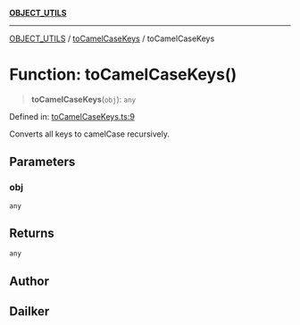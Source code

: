 [**OBJECT_UTILS**](../../README.md)

***

[OBJECT_UTILS](../../README.md) / [toCamelCaseKeys](../README.md) / toCamelCaseKeys

# Function: toCamelCaseKeys()

> **toCamelCaseKeys**(`obj`): `any`

Defined in: [toCamelCaseKeys.ts:9](https://github.com/dailker/everyutil/blob/8ebd741383aff061deffff96bf58a9059d1b9944/src/object/toCamelCaseKeys.ts#L9)

Converts all keys to camelCase recursively.

## Parameters

### obj

`any`

## Returns

`any`

## Author

## Dailker
